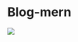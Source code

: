 # Blog-mern
<img src="https://user-images.githubusercontent.com/89340506/221428840-d75e00b0-11de-45ec-8310-a0ef74d191cf.jpg" />

